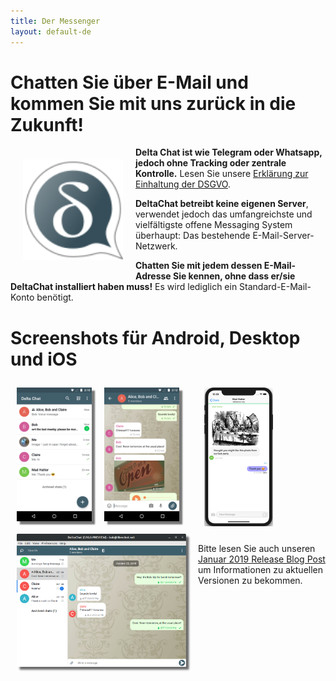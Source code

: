 ```yaml
---
title: Der Messenger
layout: default-de
---
```




<!-- GENERATED FILE -- DO NOT EDIT -->



# Chatten Sie über E-Mail und kommen Sie mit uns zurück in die Zukunft!

<img src="../assets/logos/delta-chat.svg" width="160" style="float: left; margin: 20px;" />

**Delta Chat ist wie Telegram oder Whatsapp, jedoch ohne Tracking oder zentrale Kontrolle.**
Lesen Sie unsere [Erklärung zur Einhaltung der DSGVO](gdpr).

**DeltaChat betreibt keine eigenen Server**, verwendet jedoch das umfangreichste und vielfältigste offene Messaging
System überhaupt: Das bestehende E-Mail-Server-Netzwerk.

**Chatten Sie mit jedem dessen E-Mail-Adresse Sie kennen, ohne dass er/sie DeltaChat installiert haben muss!**
Es wird lediglich ein Standard-E-Mail-Konto benötigt.


# Screenshots für Android, Desktop und iOS 

<img src="../assets/blog/2019-01-chatlist.png" width="120" 
style="float: left; margin: 10px;display: block;box-shadow: 5px 5px 2px #777;" /> 
<img src="../assets/blog/2019-01-chat.png" width="120" 
style="float: left; margin: 10px;display: block;box-shadow: 5px 5px 2px #777;" /> 

<img src="../assets/blog/desktop-screenshot.png" width="280" style="float:left; margin: 10px" /> 

<img src="../assets/blog/ios_screenshot_chat_view.png" width="110" style="margin: 10px" /> 

Bitte lesen Sie auch unseren [Januar 2019 Release Blog Post](../en/2019-01-27-Releases)
um Informationen zu aktuellen Versionen zu bekommen.

